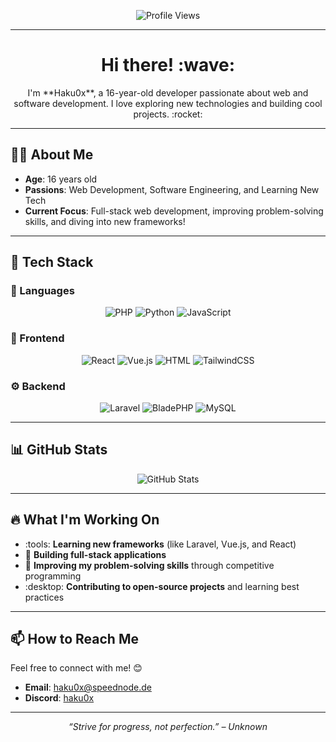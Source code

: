 <p align="center">
  <img src="https://komarev.com/ghpvc/?username=haku0x&label=Profile%20Views&color=blue&style=flat" alt="Profile Views" />
</p>

---

<h1 align="center">Hi there! :wave:</h1>

<p align="center">
  I'm **Haku0x**, a 16-year-old developer passionate about web and software development. I love exploring new technologies and building cool projects. :rocket:
</p>

---

## :technologist: About Me

- **Age**: 16 years old
- **Passions**: Web Development, Software Engineering, and Learning New Tech
- **Current Focus**: Full-stack web development, improving problem-solving skills, and diving into new frameworks!

---

## :rocket: Tech Stack

### :pushpin: Languages
<p align="center">
  <img src="https://img.shields.io/badge/PHP-777BB4?style=for-the-badge&logo=php&logoColor=white" alt="PHP" />
  <img src="https://img.shields.io/badge/Python-3776AB?style=for-the-badge&logo=python&logoColor=white" alt="Python" />
  <img src="https://img.shields.io/badge/JavaScript-F7DF1E?style=for-the-badge&logo=javascript&logoColor=black" alt="JavaScript" />
</p>

### :art: Frontend
<p align="center">
  <img src="https://img.shields.io/badge/React-61DAFB?style=for-the-badge&logo=react&logoColor=black" alt="React" />
  <img src="https://img.shields.io/badge/Vue.js-4FC08D?style=for-the-badge&logo=vue.js&logoColor=white" alt="Vue.js" />
  <img src="https://img.shields.io/badge/HTML-E34F26?style=for-the-badge&logo=html5&logoColor=white" alt="HTML" />
  <img src="https://img.shields.io/badge/TailwindCSS-06B6D4?style=for-the-badge&logo=tailwindcss&logoColor=white" alt="TailwindCSS" />
</p>

### ⚙ Backend
<p align="center">
  <img src="https://img.shields.io/badge/Laravel-F55247?style=for-the-badge&logo=laravel&logoColor=white" alt="Laravel" />
  <img src="https://img.shields.io/badge/BladePHP-FF2D20?style=for-the-badge&logo=laravel&logoColor=white" alt="BladePHP" />
  <img src="https://img.shields.io/badge/MySQL-4479A1?style=for-the-badge&logo=mysql&logoColor=white" alt="MySQL" />
</p>

---

## :bar_chart: GitHub Stats

<p align="center">
  <img src="https://github-readme-stats.vercel.app/api?username=haku0x&show_icons=true&theme=radical" alt="GitHub Stats" />
</p>

---

## :fire: What I'm Working On

- :tools: **Learning new frameworks** (like Laravel, Vue.js, and React)
- :rocket: **Building full-stack applications**
- :brain: **Improving my problem-solving skills** through competitive programming
- :desktop: **Contributing to open-source projects** and learning best practices

---

## :mailbox: How to Reach Me

Feel free to connect with me! :blush:  
- **Email**: [haku0x@speednode.de](mailto:haku0x@speednode.de)
- **Discord**: [haku0x](https://discord.com/users/haku0x)


---

<p align="center">
  <i>“Strive for progress, not perfection.” – Unknown</i>
</p>


